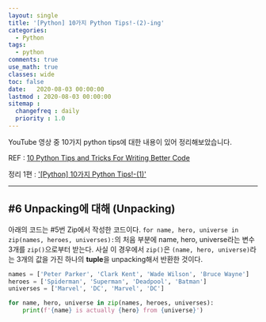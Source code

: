 ```yaml
---
layout: single
title: '[Python] 10가지 Python Tips!-(2)-ing'
categories:
  - Python
tags:
  - python
comments: true  
use_math: true
classes: wide
toc: false
date:   2020-08-03 00:00:00 
lastmod : 2020-08-03 00:00:00
sitemap :
  changefreq : daily
  priority : 1.0
---
```

YouTube 영상 중 10가지 python tips에 대한 내용이 있어 정리해보았습니다. 

REF : [10 Python Tips and Tricks For Writing Better Code](https://www.youtube.com/watch?v=C-gEQdGVXbk)

정리 1편 : ['[Python] 10가지 Python Tips!-(1)'](https://zzu0203.github.io/python/python-tips/)

---
## #6 Unpacking에 대해 (Unpacking)

아래의 코드는 #5번 Zip에서 작성한 코드이다. `for name, hero, universe in zip(names, heroes, universes):`의 처음 부분에 name, hero, universe라는 변수 3개를 `zip()`으로부터 받는다. 사실 이 경우에서 `zip()`은 `(name, hero, universe)`라는 3개의 값을 가진 하나의 **tuple**을 unpacking해서 반환한 것이다. 

```python
names = ['Peter Parker', 'Clark Kent', 'Wade Wilson', 'Bruce Wayne']
heroes = ['Spiderman', 'Superman', 'Deadpool', 'Batman']
universes = ['Marvel', 'DC', 'Marvel', 'DC']

for name, hero, universe in zip(names, heroes, universes):
    print(f'{name} is actually {hero} from {universe}')
```
